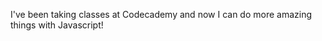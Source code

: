 I've been taking classes at Codecademy and now I can do more amazing things with Javascript!

<html>
<body>

<script>
var confirmResult = confirm("I can do more things now that I'm accustomed to programming websites.\nGet Ready!");
if(confirmResult==true){
  <p>Here we go!</p>
}
</script>

</body>
</html>
